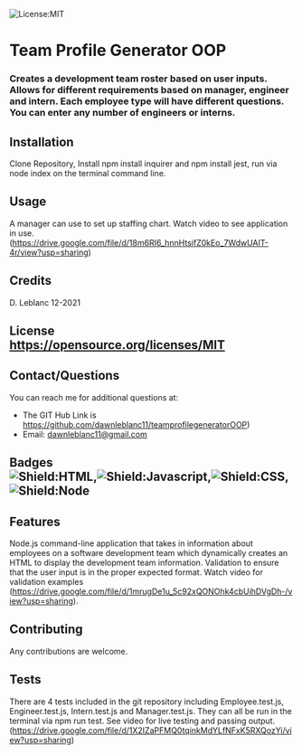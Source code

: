
![License:MIT](https://img.shields.io/badge/License-MIT-yellow.svg)
  
  # Team Profile Generator OOP
  ### Creates a development team roster based on user inputs.  Allows for different requirements based on manager, engineer and intern.  Each employee type will have different questions.  You can enter any number of engineers or interns.
 
  ## Installation
  Clone Repository, Install npm install inquirer and npm install jest, run via node index on the terminal command line.
  
  ## Usage 
  A manager can use to set up staffing chart.  Watch video to see application in use.
(https://drive.google.com/file/d/18m6RI6_hnnHtsifZ0kEo_7WdwUAIT-4r/view?usp=sharing)
  ## Credits
  D. Leblanc 12-2021

## License <br>https://opensource.org/licenses/MIT
  ## Contact/Questions
  You can reach me for additional questions at:
  * The GIT Hub Link is https://github.com/dawnleblanc11/teamprofilegeneratorOOP)
  * Email: dawnleblanc11@gmail.com
  
 ## Badges <br>![Shield:HTML](https://img.shields.io/badge/HTML-239120?style=for-the-badge&logo=html5&logoColor=white),![Shield:Javascript](https://img.shields.io/badge/JavaScript-F7DF1E?style=for-the-badge&logo=javascript&logoColor=black),![Shield:CSS](https://img.shields.io/badge/CSS-239120?&style=for-the-badge&logo=css3&logoColor=white),![Shield:Node](https://img.shields.io/badge/Node.js-43853D?style=for-the-badge&logo=node.js&logoColor=white) 
    
  ## Features
  Node.js command-line application that takes in information about employees on a software development team which dynamically creates an HTML to display the development team information. Validation to ensure that the user input is in the proper expected format.  Watch video for validation examples (https://drive.google.com/file/d/1mrugDe1u_5c92xQONOhk4cbUihDVgDh-/view?usp=sharing).
  
  ## Contributing  
  Any contributions are welcome.
  
  ## Tests
  There are 4 tests included in the git repository including Employee.test.js, Engineer.test.js, Intern.test.js and Manager.test.js.  They can all be run in the terminal via npm run test.  See video for live testing and passing output.
(https://drive.google.com/file/d/1X2IZaPFMQ0tqinkMdYLfNFxK5RXQozYi/view?usp=sharing)


